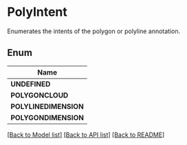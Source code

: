 
# PolyIntent
Enumerates the intents of the polygon or polyline annotation.

## Enum
| Name |
| ----------- |
| **UNDEFINED** |
| **POLYGONCLOUD** |
| **POLYLINEDIMENSION** |
| **POLYGONDIMENSION** |

[[Back to Model list]](../README.md#documentation-for-models) [[Back to API list]](../README.md#documentation-for-api-endpoints) [[Back to README]](../README.md)


